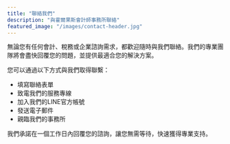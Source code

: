 ```yaml
---
title: "聯絡我們"
description: "與霍爾果斯會計師事務所聯絡"
featured_image: "/images/contact-header.jpg"
---
```


無論您有任何會計、稅務或企業諮詢需求，都歡迎隨時與我們聯絡。我們的專業團隊將會盡快回覆您的問題，並提供最適合您的解決方案。

您可以通過以下方式與我們取得聯繫：
* 填寫聯絡表單
* 致電我們的服務專線
* 加入我們的LINE官方帳號
* 發送電子郵件
* 親臨我們的事務所

我們承諾在一個工作日內回覆您的諮詢，讓您無需等待，快速獲得專業支持。
